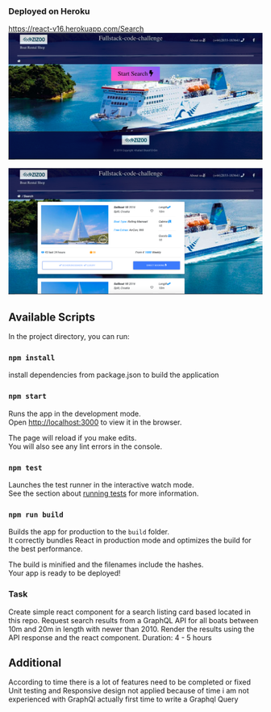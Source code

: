 ### Deployed on Heroku
https://react-v16.herokuapp.com/Search
[![N|Solid](landing.jpg)]()

[![N|Solid](search.jpg)]()
## Available Scripts

In the project directory, you can run:

### `npm install`
install dependencies from package.json to build the application 

### `npm start`

Runs the app in the development mode.<br>
Open [http://localhost:3000](http://localhost:3000) to view it in the browser.

The page will reload if you make edits.<br>
You will also see any lint errors in the console.

### `npm test`

Launches the test runner in the interactive watch mode.<br>
See the section about [running tests](https://facebook.github.io/create-react-app/docs/running-tests) for more information.

### `npm run build`

Builds the app for production to the `build` folder.<br>
It correctly bundles React in production mode and optimizes the build for the best performance.

The build is minified and the filenames include the hashes.<br>
Your app is ready to be deployed!

### Task

Create simple react component for a search listing card based located in this repo.
Request search results from a GraphQL API for all boats between 10m and 20m in length with newer than 2010.
Render the results using the API response and the react component.
Duration: 4 - 5 hours

## Additional 
According to time there is a lot of features need to be completed or fixed  
Unit testing and Responsive design not applied because of time 
i am not experienced with GraphQl actually first time to write a Graphql Query
